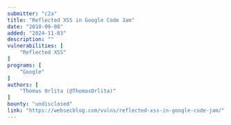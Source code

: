 ```yaml
---
submitter: "c2a"
title: "Reflected XSS in Google Code Jam"
date: "2018-09-08"
added: "2024-11-03"
description: ""
vulnerabilities: [
    "Reflected XSS"
]
programs: [
    "Google"
]
authors: [
    "Thomas Orlita (@ThomasOrlita)"
]
bounty: "undisclosed"
link: "https://websecblog.com/vulns/reflected-xss-in-google-code-jam/"
---
```





